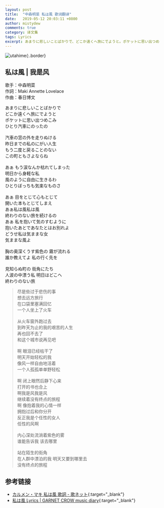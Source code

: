 ```yaml
---
layout: post
title:  "中森明菜 私は風 歌词翻译"
date:   2019-05-12 20:03:11 +0800
author: mistydew
comments: true
category: 译文集
tags: Lyrics
excerpt: あまりに悲しいことばかりで、どこか遠くへ旅にでようと。ポケットに思い出つめこみ、ひとり汽車にのったの。
---
```

![utahime](https://mistydew.github.io/assets/images/cover/misc/utahime.jpg){:.border}

## 私は風 | 我是风

歌手：中森明菜<br>
作詞：Maki Annette Lovelace<br>
作曲：春日博文

<div class="lyric-original">
<p>
あまりに悲しいことばかりで<br>
どこか遠くへ旅にでようと<br>
ポケットに思い出つめこみ<br>
ひとり汽車にのったの<br>
<br>
汽車の窓の外を走りぬける<br>
昨日までの私のにがい人生<br>
もう二度と戻ることのない<br>
この町ともさよならね<br>
<br>
あぁ もう涙なんか枯れてしまった<br>
明日から身軽な私<br>
風のように自由に生きるわ<br>
ひとりぼっちも気楽なものさ<br>
<br>
あぁ 目をとじて心もとじて<br>
開いた本もとじてしまえ<br>
あぁ私は風私は風<br>
終わりのない旅を続けるの<br>
あぁ 私を抱いて気のすむように<br>
抱いたあとであなたとはお別れよ<br>
どうせ私は気ままな女<br>
気ままな風よ<br>
<br>
胸の奥深くうす紫色の 霧が流れる<br>
誰か教えてよ 私の行く先を<br>
<br>
見知らぬ町の 街角にたち<br>
人波の中漂う私 明日はどこへ<br>
終わりのない旅
</p>
</div>

<div class="lyric-translation">
<blockquote>
尽是些过于悲伤的事<br>
想去远方旅行<br>
在口袋里塞满回忆<br>
一个人坐上了火车<br>
<br>
从火车窗外跑过去<br>
到昨天为止的我的艰苦的人生<br>
再也回不去了<br>
和这个城市说再见吧<br>
<br>
啊 眼泪已经枯干了<br>
明天开始轻松的我<br>
像风一样自由地活着<br>
一个人孤孤单单野轻松<br>
<br>
啊 闭上眼然后静下心来<br>
打开的书也合上<br>
啊我是风我是风<br>
继续着没有终点的旅程<br>
啊 像抱着我的心情一样<br>
拥抱过后和你分开<br>
反正我是个任性的女人<br>
任性的风啊<br>
<br>
内心深处流淌着紫色的雾<br>
谁能告诉我 该去哪里<br>
<br>
站在陌生的街角<br>
在人群中漂泊的我 明天又要到哪里去<br>
没有终点的旅程
</blockquote>
</div>

## 参考链接

* [カルメン・マキ 私は風 歌詞 - 歌ネット](https://www.uta-net.com/song/221765){:target="_blank"}
* [私は風 Lyrics \| GARNET CROW music diary](https://crowsub.github.io/lyrics/featuring/私は風.html){:target="_blank"}
